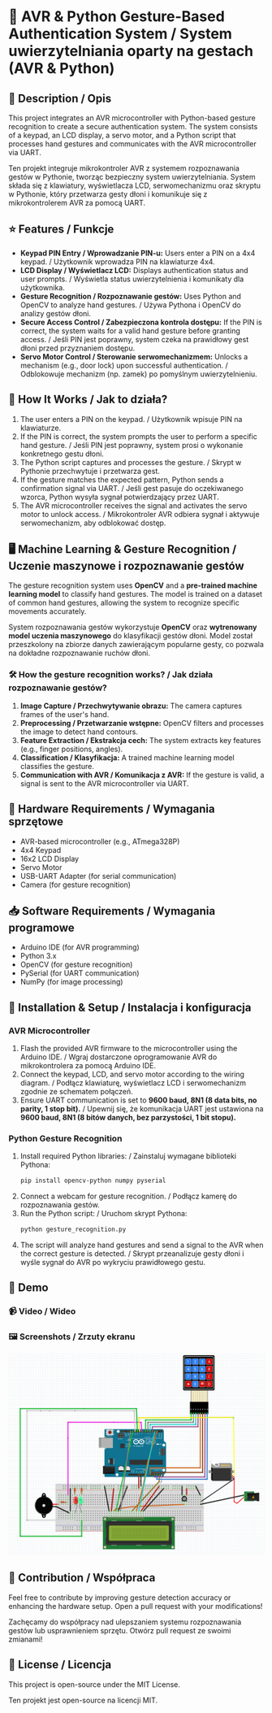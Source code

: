 # 🔐 AVR & Python Gesture-Based Authentication System / System uwierzytelniania oparty na gestach (AVR & Python)

## 📌 Description / Opis
This project integrates an AVR microcontroller with Python-based gesture recognition to create a secure authentication system. The system consists of a keypad, an LCD display, a servo motor, and a Python script that processes hand gestures and communicates with the AVR microcontroller via UART.

Ten projekt integruje mikrokontroler AVR z systemem rozpoznawania gestów w Pythonie, tworząc bezpieczny system uwierzytelniania. System składa się z klawiatury, wyświetlacza LCD, serwomechanizmu oraz skryptu w Pythonie, który przetwarza gesty dłoni i komunikuje się z mikrokontrolerem AVR za pomocą UART.

## ⭐ Features / Funkcje
- **Keypad PIN Entry / Wprowadzanie PIN-u:** Users enter a PIN on a 4x4 keypad. / Użytkownik wprowadza PIN na klawiaturze 4x4.
- **LCD Display / Wyświetlacz LCD:** Displays authentication status and user prompts. / Wyświetla status uwierzytelnienia i komunikaty dla użytkownika.
- **Gesture Recognition / Rozpoznawanie gestów:** Uses Python and OpenCV to analyze hand gestures. / Używa Pythona i OpenCV do analizy gestów dłoni.
- **Secure Access Control / Zabezpieczona kontrola dostępu:** If the PIN is correct, the system waits for a valid hand gesture before granting access. / Jeśli PIN jest poprawny, system czeka na prawidłowy gest dłoni przed przyznaniem dostępu.
- **Servo Motor Control / Sterowanie serwomechanizmem:** Unlocks a mechanism (e.g., door lock) upon successful authentication. / Odblokowuje mechanizm (np. zamek) po pomyślnym uwierzytelnieniu.

## 🔄 How It Works / Jak to działa?
1. The user enters a PIN on the keypad. / Użytkownik wpisuje PIN na klawiaturze.
2. If the PIN is correct, the system prompts the user to perform a specific hand gesture. / Jeśli PIN jest poprawny, system prosi o wykonanie konkretnego gestu dłoni.
3. The Python script captures and processes the gesture. / Skrypt w Pythonie przechwytuje i przetwarza gest.
4. If the gesture matches the expected pattern, Python sends a confirmation signal via UART. / Jeśli gest pasuje do oczekiwanego wzorca, Python wysyła sygnał potwierdzający przez UART.
5. The AVR microcontroller receives the signal and activates the servo motor to unlock access. / Mikrokontroler AVR odbiera sygnał i aktywuje serwomechanizm, aby odblokować dostęp.

## 🖥️ Machine Learning & Gesture Recognition / Uczenie maszynowe i rozpoznawanie gestów
The gesture recognition system uses **OpenCV** and a **pre-trained machine learning model** to classify hand gestures. The model is trained on a dataset of common hand gestures, allowing the system to recognize specific movements accurately.

System rozpoznawania gestów wykorzystuje **OpenCV** oraz **wytrenowany model uczenia maszynowego** do klasyfikacji gestów dłoni. Model został przeszkolony na zbiorze danych zawierającym popularne gesty, co pozwala na dokładne rozpoznawanie ruchów dłoni.

### 🛠️ How the gesture recognition works? / Jak działa rozpoznawanie gestów?
1. **Image Capture / Przechwytywanie obrazu:** The camera captures frames of the user's hand.
2. **Preprocessing / Przetwarzanie wstępne:** OpenCV filters and processes the image to detect hand contours.
3. **Feature Extraction / Ekstrakcja cech:** The system extracts key features (e.g., finger positions, angles).
4. **Classification / Klasyfikacja:** A trained machine learning model classifies the gesture.
5. **Communication with AVR / Komunikacja z AVR:** If the gesture is valid, a signal is sent to the AVR microcontroller via UART.

## 🛒 Hardware Requirements / Wymagania sprzętowe
- AVR-based microcontroller (e.g., ATmega328P)
- 4x4 Keypad
- 16x2 LCD Display
- Servo Motor
- USB-UART Adapter (for serial communication)
- Camera (for gesture recognition)

## 📥 Software Requirements / Wymagania programowe
- Arduino IDE (for AVR programming)
- Python 3.x
- OpenCV (for gesture recognition)
- PySerial (for UART communication)
- NumPy (for image processing)

## 🔧 Installation & Setup / Instalacja i konfiguracja
### AVR Microcontroller
1. Flash the provided AVR firmware to the microcontroller using the Arduino IDE. / Wgraj dostarczone oprogramowanie AVR do mikrokontrolera za pomocą Arduino IDE.
2. Connect the keypad, LCD, and servo motor according to the wiring diagram. / Podłącz klawiaturę, wyświetlacz LCD i serwomechanizm zgodnie ze schematem połączeń.
3. Ensure UART communication is set to **9600 baud, 8N1 (8 data bits, no parity, 1 stop bit).** / Upewnij się, że komunikacja UART jest ustawiona na **9600 baud, 8N1 (8 bitów danych, bez parzystości, 1 bit stopu).**

### Python Gesture Recognition
1. Install required Python libraries: / Zainstaluj wymagane biblioteki Pythona:
   ```bash
   pip install opencv-python numpy pyserial
   ```
2. Connect a webcam for gesture recognition. / Podłącz kamerę do rozpoznawania gestów.
3. Run the Python script: / Uruchom skrypt Pythona:
   ```bash
   python gesture_recognition.py
   ```
4. The script will analyze hand gestures and send a signal to the AVR when the correct gesture is detected. / Skrypt przeanalizuje gesty dłoni i wyśle sygnał do AVR po wykryciu prawidłowego gestu.

## 🎥 Demo
### 📹 Video / Wideo


### 🖼️ Screenshots / Zrzuty ekranu
![Schema](schema.png)

## 🤝 Contribution / Współpraca
Feel free to contribute by improving gesture detection accuracy or enhancing the hardware setup. Open a pull request with your modifications!

Zachęcamy do współpracy nad ulepszaniem systemu rozpoznawania gestów lub usprawnieniem sprzętu. Otwórz pull request ze swoimi zmianami!

## 📜 License / Licencja
This project is open-source under the MIT License.

Ten projekt jest open-source na licencji MIT.


